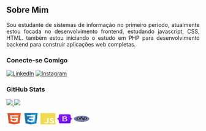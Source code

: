 <h2 align="left">Sobre Mim</h2>
<p align="justify">Sou estudante de sistemas de informação no primeiro período, atualmente estou focada no desenvolvimento frontend, estudando javascript, CSS, HTML. também estou iniciando o estudo em PHP para desenvolvimento backend para construir aplicações web completas.</p>

### Conecte-se Comigo

[![LinkedIn](https://img.shields.io/badge/-LinkedIn-000000?style=for-the-badge&logo=linkedin&logoColor=FF69B4)](https://www.linkedin.com/in/thaianeguedes/)
[![Instagram](https://img.shields.io/badge/-Instagram-000000?style=for-the-badge&logo=instagram&logoColor=FF69B4)](https://www.instagram.com/aneguedz/)

### GitHub Stats

<div align="left">
  <a href="https://github.com/anegueds">
    <img height="160em" src="https://github-readme-stats.vercel.app/api?username=anegueds&show_icons=true&bg_color=0d1117&title_color=ff79c6&text_color=f8f8f2&icon_color=bd93f9&border_color=ff79c6&hide_border=true&card_width=300"/>
    <img height="160em" src="https://github-readme-stats.vercel.app/api/top-langs/?username=anegueds&layout=compact&bg_color=0d1117&title_color=ff79c6&text_color=f8f8f2&icon_color=bd93f9&border_color=ff79c6&hide_border=true&card_width=300"/>
  </a>
</div>


<div style="display: inline_block"><br>
  <img align="center" alt="Linne-HTML" height="30" width="40" src="https://raw.githubusercontent.com/devicons/devicon/master/icons/html5/html5-original.svg">
  <img align="center" alt="Linne-CSS" height="30" width="40" src="https://raw.githubusercontent.com/devicons/devicon/master/icons/css3/css3-original.svg">
  <img align="center" alt="Linne-Js" height="30" width="40" src="https://raw.githubusercontent.com/devicons/devicon/master/icons/javascript/javascript-plain.svg">
  <img align="center" alt="Linne-Bootstrap" height="30" width="40" src="https://raw.githubusercontent.com/devicons/devicon/master/icons/bootstrap/bootstrap-original.svg">
  <img align="center" alt="Linne-PHP" height="30" width="40" src="https://raw.githubusercontent.com/devicons/devicon/master/icons/php/php-original.svg">
</div>
